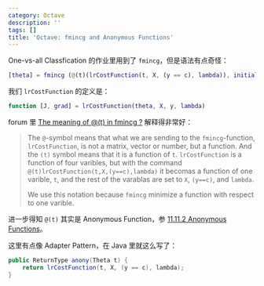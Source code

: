 ```yaml
---
category: Octave
description: ''
tags: []
title: 'Octave: fmincg and Anonymous Functions'
---
```


One-vs-all Classfication 的作业里用到了 `fmincg`，但是语法有点奇怪：

```matlab
[theta] = fmincg (@(t)(lrCostFunction(t, X, (y == c), lambda)), initial_theta, options);
```

我们 `lrCostFunction` 的定义是：

```matlab
function [J, grad] = lrCostFunction(theta, X, y, lambda)
```

forum 里 [The meaning of @(t) in fmincg ?](https://class.coursera.org/ml-006/forum/thread?thread_id=1363) 解释得非常好：

> The `@`-symbol means that what we are sending to the `fmincg`-function, `lrCostFunction`, is not a matrix, vector or number, but a function. And the `(t)` symbol means that it is a function of `t`. `lrCostFunction` is a function of four varibles, but with the command `@(t)lrCostFunction(t,X,(y==c),lambda)` it becomas a function of one varible, `t`, and the rest of the varablas are set to `X`, `(y==c)`, and `lambda`.  
> <!-- -->  
> We use this notation because `fmincg` minimize a function with respect to one varible.

进一步得知 `@(t)` 其实是 Anonymous Function，参 [11.11.2 Anonymous Functions](https://www.gnu.org/software/octave/doc/interpreter/Anonymous-Functions.html#Anonymous-Functions)。  

这里有点像 Adapter Pattern，在 Java 里就这么写了：

```java
public ReturnType anony(Theta t) {
	return lrCostFunction(t, X, (y == c), lambda);
}
```